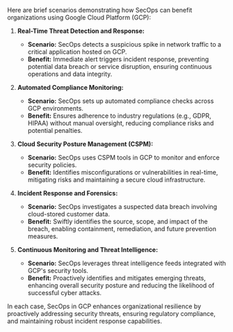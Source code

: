Here are brief scenarios demonstrating how SecOps can benefit organizations using Google Cloud Platform (GCP):

1. **Real-Time Threat Detection and Response:**
   - **Scenario:** SecOps detects a suspicious spike in network traffic to a critical application hosted on GCP.
   - **Benefit:** Immediate alert triggers incident response, preventing potential data breach or service disruption, ensuring continuous operations and data integrity.

2. **Automated Compliance Monitoring:**
   - **Scenario:** SecOps sets up automated compliance checks across GCP environments.
   - **Benefit:** Ensures adherence to industry regulations (e.g., GDPR, HIPAA) without manual oversight, reducing compliance risks and potential penalties.

3. **Cloud Security Posture Management (CSPM):**
   - **Scenario:** SecOps uses CSPM tools in GCP to monitor and enforce security policies.
   - **Benefit:** Identifies misconfigurations or vulnerabilities in real-time, mitigating risks and maintaining a secure cloud infrastructure.

4. **Incident Response and Forensics:**
   - **Scenario:** SecOps investigates a suspected data breach involving cloud-stored customer data.
   - **Benefit:** Swiftly identifies the source, scope, and impact of the breach, enabling containment, remediation, and future prevention measures.

5. **Continuous Monitoring and Threat Intelligence:**
   - **Scenario:** SecOps leverages threat intelligence feeds integrated with GCP's security tools.
   - **Benefit:** Proactively identifies and mitigates emerging threats, enhancing overall security posture and reducing the likelihood of successful cyber attacks.

In each case, SecOps in GCP enhances organizational resilience by proactively addressing security threats, ensuring regulatory compliance, and maintaining robust incident response capabilities.
